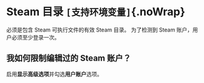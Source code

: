 # Steam 目录 `[支持环境变量]`{.noWrap}

必须是包含 Steam 可执行文件的有效 Steam 目录。 为了检测到 Steam 账户，用户必须至少登录一次。

## 我如何限制编辑过的 Steam 账户？

启用**显示高级选项**并勾选**用户账户**选项。
